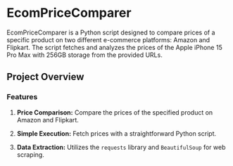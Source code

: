 # EcomPriceComparer

EcomPriceComparer is a Python script designed to compare prices of a specific product on two different e-commerce platforms: Amazon and Flipkart. The script fetches and analyzes the prices of the Apple iPhone 15 Pro Max with 256GB storage from the provided URLs.

## Project Overview

### Features

1. **Price Comparison:** Compare the prices of the specified product on Amazon and Flipkart.

2. **Simple Execution:** Fetch prices with a straightforward Python script.

3. **Data Extraction:** Utilizes the `requests` library and `BeautifulSoup` for web scraping.


